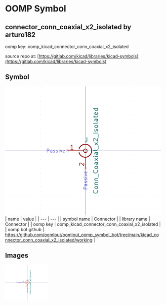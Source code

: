 # OOMP Symbol  
## connector_conn_coaxial_x2_isolated  by arturo182  
  
oomp key: oomp_kicad_connector_conn_coaxial_x2_isolated  
  
source repo at: [https://gitlab.com/kicad/libraries/kicad-symbols](https://gitlab.com/kicad/libraries/kicad-symbols)  
## Symbol  
  
[![working.png](working_600.png)](working.png)  
| name | value | 
| --- | --- | 
| symbol name | Connector | 
| library name | Connector | 
| oomp key | oomp_kicad_connector_conn_coaxial_x2_isolated | 
| oomp bot github | https://github.com/oomlout/oomlout_oomp_symbol_bot/tree/main/kicad_connector_conn_coaxial_x2_isolated/working | 
## Images  
  
[![working.png](working_140.png)](working.png)  
